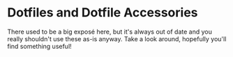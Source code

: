 # Dotfiles and Dotfile Accessories

There used to be a big exposé here, but it's always out of date and you really 
shouldn't use these as-is anyway. Take a look around, hopefully you'll find 
something useful!
